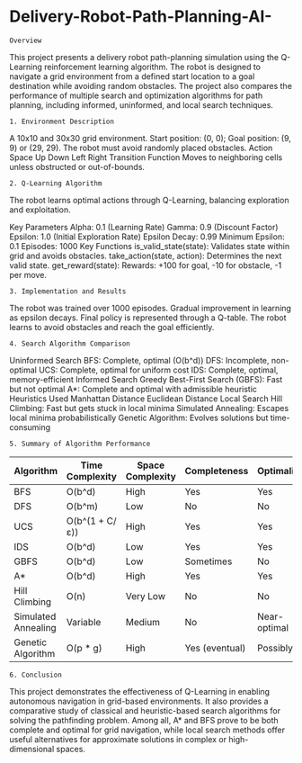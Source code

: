 # Delivery-Robot-Path-Planning-AI-

    Overview
This project presents a delivery robot path-planning simulation using the Q-Learning reinforcement learning algorithm. The robot is designed to navigate a grid environment from a defined start location to a goal destination while avoiding random obstacles. The project also compares the performance of multiple search and optimization algorithms for path planning, including informed, uninformed, and local search techniques.

    1. Environment Description
A 10x10 and 30x30 grid environment.
Start position: (0, 0); Goal position: (9, 9) or (29, 29).
The robot must avoid randomly placed obstacles.
Action Space
Up
Down
Left
Right
Transition Function
Moves to neighboring cells unless obstructed or out-of-bounds.

    2. Q-Learning Algorithm
The robot learns optimal actions through Q-Learning, balancing exploration and exploitation.

Key Parameters
Alpha: 0.1 (Learning Rate)
Gamma: 0.9 (Discount Factor)
Epsilon: 1.0 (Initial Exploration Rate)
Epsilon Decay: 0.99
Minimum Epsilon: 0.1
Episodes: 1000
Key Functions
is_valid_state(state): Validates state within grid and avoids obstacles.
take_action(state, action): Determines the next valid state.
get_reward(state): Rewards: +100 for goal, -10 for obstacle, -1 per move.

    3. Implementation and Results
The robot was trained over 1000 episodes.
Gradual improvement in learning as epsilon decays.
Final policy is represented through a Q-table.
The robot learns to avoid obstacles and reach the goal efficiently.

    4. Search Algorithm Comparison
Uninformed Search
BFS: Complete, optimal (O(b^d))
DFS: Incomplete, non-optimal
UCS: Complete, optimal for uniform cost
IDS: Complete, optimal, memory-efficient
Informed Search
Greedy Best-First Search (GBFS): Fast but not optimal
A*: Complete and optimal with admissible heuristic
Heuristics Used
Manhattan Distance
Euclidean Distance
Local Search
Hill Climbing: Fast but gets stuck in local minima
Simulated Annealing: Escapes local minima probabilistically
Genetic Algorithm: Evolves solutions but time-consuming

    5. Summary of Algorithm Performance
| Algorithm            | Time Complexity              | Space Complexity | Completeness       | Optimality      |
|----------------------|------------------------------|------------------|--------------------|-----------------|
| BFS                 | O(b^d)                       | High             | Yes                | Yes             |
| DFS                 | O(b^m)                       | Low              | No                 | No              |
| UCS                 | O(b^(1 + C/ε))               | High             | Yes                | Yes             |
| IDS                 | O(b^d)                       | Low              | Yes                | Yes             |
| GBFS                | O(b^d)                       | Low              | Sometimes          | No              |
| A*                  | O(b^d)                       | High             | Yes                | Yes             |
| Hill Climbing       | O(n)                         | Very Low         | No                 | No              |
| Simulated Annealing | Variable                     | Medium           | No                 | Near-optimal    |
| Genetic Algorithm   | O(p * g)                     | High             | Yes (eventual)     | Possibly        |


    6. Conclusion
This project demonstrates the effectiveness of Q-Learning in enabling autonomous navigation in grid-based environments. It also provides a comparative study of classical and heuristic-based search algorithms for solving the pathfinding problem. Among all, A* and BFS prove to be both complete and optimal for grid navigation, while local search methods offer useful alternatives for approximate solutions in complex or high-dimensional spaces.

